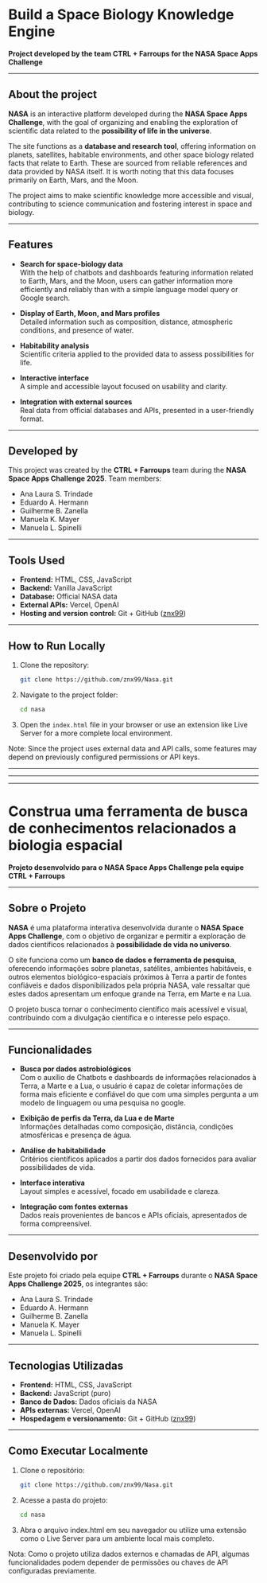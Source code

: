 # Build a Space Biology Knowledge Engine  
**Project developed by the team CTRL + Farroups for the NASA Space Apps Challenge**

---

## About the project

**NASA** is an interactive platform developed during the **NASA Space Apps Challenge**, with the goal of organizing and enabling the exploration of scientific data related to the **possibility of life in the universe**.

The site functions as a **database and research tool**, offering information on planets, satellites, habitable environments, and other space biology related facts that relate to Earth. These are sourced from reliable references and data provided by NASA itself. It is worth noting that this data focuses primarily on Earth, Mars, and the Moon.

The project aims to make scientific knowledge more accessible and visual, contributing to science communication and fostering interest in space and biology.

---

## Features

- **Search for space-biology data**  
  With the help of chatbots and dashboards featuring information related to Earth, Mars, and the Moon, users can gather information more efficiently and reliably than with a simple language model query or Google search.

- **Display of Earth, Moon, and Mars profiles**  
  Detailed information such as composition, distance, atmospheric conditions, and presence of water.

- **Habitability analysis**  
  Scientific criteria applied to the provided data to assess possibilities for life.

- **Interactive interface**  
  A simple and accessible layout focused on usability and clarity.

- **Integration with external sources**  
  Real data from official databases and APIs, presented in a user-friendly format.

---

## Developed by

This project was created by the **CTRL + Farroups** team during the **NASA Space Apps Challenge 2025**. Team members:

- Ana Laura S. Trindade  
- Eduardo A. Hermann  
- Guilherme B. Zanella  
- Manuela K. Mayer  
- Manuela L. Spinelli  

---

## Tools Used

- **Frontend:** HTML, CSS, JavaScript  
- **Backend:** Vanilla JavaScript  
- **Database:** Official NASA data  
- **External APIs:** Vercel, OpenAI  
- **Hosting and version control:** Git + GitHub ([znx99](https://github.com/znx99))

---

## How to Run Locally

1. Clone the repository:
   ```bash
   git clone https://github.com/znx99/Nasa.git
   ```
2. Navigate to the project folder:
   ```bash
   cd nasa
   ```
3. Open the `index.html` file in your browser or use an extension like Live Server for a more complete local environment.

Note: Since the project uses external data and API calls, some features may depend on previously configured permissions or API keys.

---
---
---

# Construa uma ferramenta de busca de conhecimentos relacionados a biologia espacial
**Projeto desenvolvido para o NASA Space Apps Challenge pela equipe CTRL + Farroups**

---

## Sobre o Projeto

**NASA** é uma plataforma interativa desenvolvida durante o **NASA Space Apps Challenge**, com o objetivo de organizar e permitir a exploração de dados científicos relacionados à **possibilidade de vida no universo**.

O site funciona como um **banco de dados e ferramenta de pesquisa**, oferecendo informações sobre planetas, satélites, ambientes habitáveis, e outros elementos biológico-espaciais próximos à Terra a partir de fontes confiáveis e dados disponibilizados pela própria NASA, vale ressaltar que estes dados apresentam um enfoque grande na Terra, em Marte e na Lua.

O projeto busca tornar o conhecimento científico mais acessível e visual, contribuindo com a divulgação científica e o interesse pelo espaço.

---

## Funcionalidades

- **Busca por dados astrobiológicos**  
 Com o auxílio de Chatbots e dashboards de informações relacionados à Terra, a Marte e a Lua, o usuário é capaz de coletar informações de forma mais eficiente e confiável do que com uma simples pergunta a um modelo de linguagem ou uma pesquisa no google.

- **Exibição de perfis da Terra, da Lua e de Marte**  
  Informações detalhadas como composição, distância, condições atmosféricas e presença de água.

- **Análise de habitabilidade**  
  Critérios científicos aplicados a partir dos dados fornecidos para avaliar possibilidades de vida.

- **Interface interativa**  
  Layout simples e acessível, focado em usabilidade e clareza.

- **Integração com fontes externas**  
  Dados reais provenientes de bancos e APIs oficiais, apresentados de forma compreensível.

---

## Desenvolvido por

Este projeto foi criado pela equipe **CTRL + Farroups** durante o **NASA Space Apps Challenge 2025**, os integrantes são:

- Ana Laura S. Trindade  
- Eduardo A. Hermann  
- Guilherme B. Zanella  
- Manuela K. Mayer  
- Manuela L. Spinelli  

---

## Tecnologias Utilizadas

- **Frontend:** HTML, CSS, JavaScript  
- **Backend:** JavaScript (puro)  
- **Banco de Dados:** Dados oficiais da NASA  
- **APIs externas:** Vercel, OpenAI  
- **Hospedagem e versionamento:** Git + GitHub ([znx99](https://github.com/znx99))

---

## Como Executar Localmente

1. Clone o repositório:
   ```bash
   git clone https://github.com/znx99/Nasa.git
   ```
2. Acesse a pasta do projeto:
    ```bash
    cd nasa
    ```
3. Abra o arquivo index.html em seu navegador ou utilize uma extensão como o Live Server para um ambiente local mais completo.

Nota: Como o projeto utiliza dados externos e chamadas de API, algumas funcionalidades podem depender de permissões ou chaves de API configuradas previamente.
